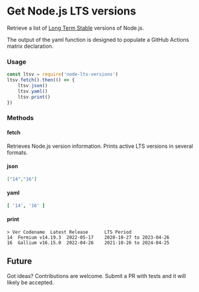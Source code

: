 # Get Node.js LTS versions

Retrieve a list of [Long Term Stable](https://nodejs.org/en/about/releases/) versions of Node.js.

The output of the yaml function is designed to populate a GitHub Actions matrix declaration.

### Usage

```js
const ltsv = require('node-lts-versions')
ltsv.fetch().then(() => {
    ltsv.json()
    ltsv.yaml()
    ltsv.print()
})
```

### Methods

#### fetch

Retrieves Node.js version information. Prints active LTS versions in several formats.

#### json

```json
["14","16"]
```

#### yaml

```yaml
[ '14', '16' ]
```

#### print

````
> Ver Codename  Latest Release      LTS Period
14  Fermium v14.19.3  2022-05-17    2020-10-27 to 2023-04-26
16  Gallium v16.15.0  2022-04-26    2021-10-26 to 2024-04-25
````

## Future

Got ideas? Contributions are welcome. Submit a PR with tests and it will likely be accepted.
